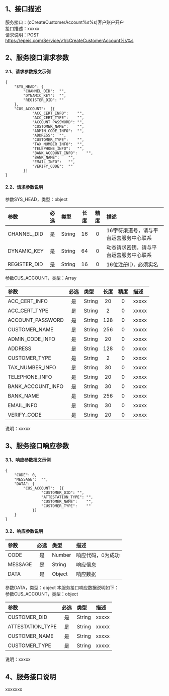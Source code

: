 ## 1、接口描述  
服务接口：(cCreateCustomerAccount%s%s)客户账户开户  
接口描述：xxxxx  
请求说明：POST https://epeis.com/Service/v1/cCreateCustomerAccount%s%s  
  
## 2、服务接口请求参数  
#### 2.1、请求参数报文示例  
~~~  
{
	"SYS_HEAD":	{
		"CHANNEL_DID":	"",
		"DYNAMIC_KEY":	"",
		"REGISTER_DID":	""
	},
	"CUS_ACCOUNT":	[{
			"ACC_CERT_INFO":	"",
			"ACC_CERT_TYPE":	"",
			"ACCOUNT_PASSWORD":	"",
			"CUSTOMER_NAME":	"",
			"ADMIN_CODE_INFO":	"",
			"ADDRESS":	"",
			"CUSTOMER_TYPE":	"",
			"TAX_NUMBER_INFO":	"",
			"TELEPHONE_INFO":	"",
			"BANK_ACCOUNT_INFO":	"",
			"BANK_NAME":	"",
			"EMAIL_INFO":	"",
			"VERIFY_CODE":	""
		}]
}  
~~~  
#### 2.2、请求参数说明  
参数SYS_HEAD，类型：object  
  
| 参数 | 必选 | 类型 | 长度 | 精度 | 描述 |  
| :----------------- | :----: | :-------- | :----: | :----: | :---------------- |  
| CHANNEL_DID | 是 | String | 16 | 0 | 16字符渠道号，请与平台运营服务中心联系 |  
| DYNAMIC_KEY | 是 | String | 64 | 0 | 动态请求密钥，请与平台运营服务中心联系 |  
| REGISTER_DID      |  是  | String   | 16 | 0 | 16位注册ID，必须实名 |  
  
参数CUS_ACCOUNT，类型：Array  
  
| 参数              | 必选 | 类型     | 长度 | 精度 | 描述             |  
| :----------------- | :----: | :-------- | :----: | :----: | :---------------- |  
| ACC_CERT_INFO |  是  | String   | 20 | 0 | xxxxx |  
| ACC_CERT_TYPE |  是  | String   | 2 | 0 | xxxxx |  
| ACCOUNT_PASSWORD |  是  | String   | 128 | 0 | xxxxx |  
| CUSTOMER_NAME |  是  | String   | 256 | 0 | xxxxx |  
| ADMIN_CODE_INFO |  是  | String   | 20 | 0 | xxxxx |  
| ADDRESS |  是  | String   | 128 | 0 | xxxxx |  
| CUSTOMER_TYPE |  是  | String   | 2 | 0 | xxxxx |  
| TAX_NUMBER_INFO |  是  | String   | 30 | 0 | xxxxx |  
| TELEPHONE_INFO |  是  | String   | 20 | 0 | xxxxx |  
| BANK_ACCOUNT_INFO |  是  | String   | 30 | 0 | xxxxx |  
| BANK_NAME |  是  | String   | 256 | 0 | xxxxx |  
| EMAIL_INFO |  是  | String   | 30 | 0 | xxxxx |  
| VERIFY_CODE |  是  | String   | 20 | 0 | xxxxx |  
  
说明：xxxxx  
  
## 3、服务接口响应参数  
#### 3.1、响应参数报文示例  
~~~  
{
	"CODE":	0,
	"MESSAGE":	"",
	"DATA":	{
		"CUS_ACCOUNT":	[{
				"CUSTOMER_DID":	"",
				"ATTESTATION_TYPE":	"",
				"CUSTOMER_NAME":	"",
				"CUSTOMER_TYPE":	""
			}]
	}
}  
~~~  
#### 3.2、响应参数说明  
  
| 参数              | 必选 | 类型     | 描述             |  
| :----------------- | :----: | :-------- | :---------------- |  
| CODE | 是 | Number | 响应代码，0为成功 |  
| MESSAGE | 是 | String | 响应信息 |  
| DATA | 是 | Object | 响应数据 |  
  
参数DATA，类型：object 本服务接口响应数据说明如下：  
参数CUS_ACCOUNT，类型：object  
  

| 参数              | 必选 | 类型     | 描述             |  
| :----------------- | :----: | :-------- | :---------------- |  
| CUSTOMER_DID |  是  | String   | xxxxx |  
| ATTESTATION_TYPE |  是  | String   | xxxxx |  
| CUSTOMER_NAME |  是  | String   | xxxxx |  
| CUSTOMER_TYPE |  是  | String   | xxxxx |  
  
说明：xxxxx  
## 4、服务接口说明  
xxxxxxx  
